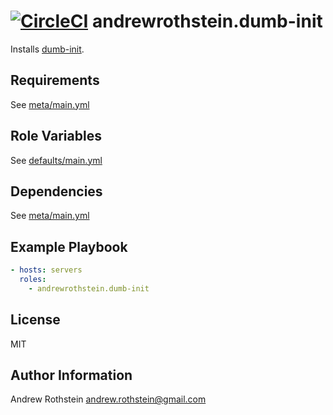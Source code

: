 [![CircleCI](https://circleci.com/gh/andrewrothstein/ansible-dumb-init.svg?style=svg)](https://circleci.com/gh/andrewrothstein/ansible-dumb-init)
andrewrothstein.dumb-init
===========================

Installs [dumb-init](https://github.com/Yelp/dumb-init).


Requirements
------------

See [meta/main.yml](meta/main.yml)

Role Variables
--------------

See [defaults/main.yml](defaults/main.yml)

Dependencies
------------

See [meta/main.yml](meta/main.yml)

Example Playbook
----------------

```yml
- hosts: servers
  roles:
    - andrewrothstein.dumb-init
```

License
-------

MIT

Author Information
------------------

Andrew Rothstein <andrew.rothstein@gmail.com>
